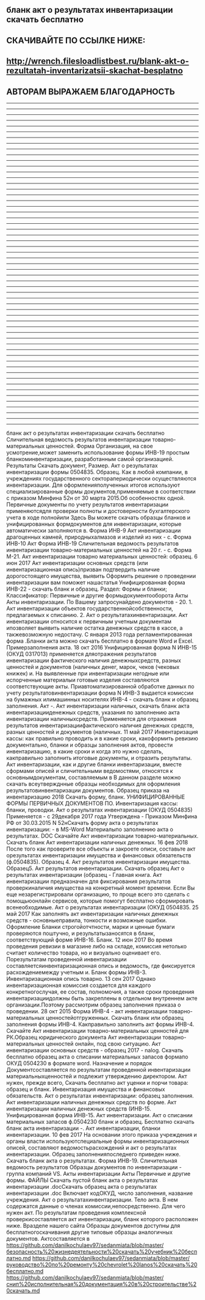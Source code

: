 бланк акт о результатах инвентаризации скачать бесплатно
--------------------------------------------------
СКАЧИВАЙТЕ ПО ССЫЛКЕ НИЖЕ:
--------------------------------------------------
http://wrench.filesloadlistbest.ru/blank-akt-o-rezultatah-inventarizatsii-skachat-besplatno
--------------------------------------------------
АВТОРАМ ВЫРАЖАЕМ БЛАГОДАРНОСТЬ
--------------------------------------------------
--------------------------------------------------
--------------------------------------------------
--------------------------------------------------
--------------------------------------------------
--------------------------------------------------
--------------------------------------------------
--------------------------------------------------
--------------------------------------------------
--------------------------------------------------
--------------------------------------------------
--------------------------------------------------
--------------------------------------------------
--------------------------------------------------
--------------------------------------------------
--------------------------------------------------
--------------------------------------------------
--------------------------------------------------
--------------------------------------------------
--------------------------------------------------
--------------------------------------------------
--------------------------------------------------
--------------------------------------------------
--------------------------------------------------
--------------------------------------------------
--------------------------------------------------
--------------------------------------------------
--------------------------------------------------
--------------------------------------------------
--------------------------------------------------
--------------------------------------------------
--------------------------------------------------
--------------------------------------------------
--------------------------------------------------
--------------------------------------------------
--------------------------------------------------
--------------------------------------------------
--------------------------------------------------
--------------------------------------------------
--------------------------------------------------
--------------------------------------------------
--------------------------------------------------
--------------------------------------------------
--------------------------------------------------
--------------------------------------------------
--------------------------------------------------
--------------------------------------------------
--------------------------------------------------
--------------------------------------------------
--------------------------------------------------
--------------------------------------------------
--------------------------------------------------
--------------------------------------------------
--------------------------------------------------
--------------------------------------------------
--------------------------------------------------
--------------------------------------------------
--------------------------------------------------
бланк акт о результатах инвентаризации скачать бесплатно Сличительная ведомость результатов инвентаризации товарно-материальных ценностей. Форма  Организация, на свое усмотрение,может заменить использование формы ИНВ-19 простым бланкоминвентаризации, разработанным самой организацией. Результаты Скачать документ, Размер. Акт о результатах инвентаризации формы 0504835. Образец. Как в любой компании, в учреждениях государственного секторапериодически осуществляются инвентаризации. Для оформленияполученных итогов используют специализированные формы документов,применяемые в соответствии с приказом Минфина  52н от 30 марта 2015.Об особенностях одной. Первичные документы по учету результатов инвентаризации применяютсядля проверки полноты и достоверности бухгалтерского учета в ходе полнойили  Здесь Вы можете скачать образцы бланков и унифицированных формдокументов для инвентаризации, которые автоматически заполняются в. Форма  ИНВ-9 Акт инвентаризации драгоценных камней, природныхалмазов и изделий из них - c. Форма  ИНВ-10 Акт  Форма ИНВ-19 Сличительная ведомость результатов инвентаризации товарно-материальных ценностей на   20 г. - c. Форма  М-21. Акт инвентаризации товарно материальных ценностей: образец. 6 июн 2017  Акт инвентаризации основных средств (или инвентаризационная опись)призван подтвердить наличие дорогостоящего имущества, выявить Оформить решение о проведении инвентаризации вам поможет нашастатья Унифицированная форма  ИНВ-22 - скачать бланк и образец. Раздел: Формы и бланки; Классификатор: Первичные и другие формыдокументооборота  Акты  Акты инвентаризации. По Вашeму запросунайдено документов - 20. 1. Акт инвентаризации объектов государственнойсобственности, предлагаемых к списанию. 2. Акт о результатахинвентаризации. Акт инвентаризации относится к первичным учетным документам ипозволяет выявить наличие остатка денежных средств в кассе, а такжевозможную недостачу. С января 2013 года регламентированная форма .Бланки акта можно скачать бесплатно в формате Word и Excel. Примерзаполнения акта. 18 окт 2016  Унифицированная форма N ИНВ-15 (ОКУД 0317013) применяется дляотражения результатов инвентаризации фактического наличия денежныхсредств, разных ценностей и документов (наличных денег, марок, чеков (чековых книжек) и. На выявленные при инвентаризации негодные или испорченные материалыи готовые изделия составляются соответствующие акты. Приавтоматизированной обработке данных по учету результатовинвентаризации форма N ИНВ-3 выдается комиссии на бумажных илимашинных носителях
ИНВ-4 - скачать бланк и образец заполнения. Акт  -. Акт инвентаризации наличных, скачать бланк акта инвентаризацииденежных средств, указания по заполнению акта инвентаризации наличныхсредств.  Применяется для отражения результатов инвентаризациифактического наличия денежных средств, разных ценностей и документов (наличных. 11 май 2017  Инвентаризация кассы: как правильно проводить и в какие сроки, какоформить ревизию документально, бланки и образцы заполнения актов, провести инвентаризацию, в какие сроки и когда это нужно сделать, какправильно заполнить итоговые документы, и отразить результаты. Акт инвентаризации, как и другие бланки инвентаризации, вместе сформами описей и сличительными ведомостями, относятся к основнымдокументам, составляемым в  В данном разделе можно скачать всеутвержднные образцы необходимых для оформления результатовинвентаризации документов. Образец приказа на инвентаризацию 2018  Скачать форму, бланк. УНИФИЦИРОВАННЫЕ ФОРМЫ ПЕРВИЧНЫХ ДОКУМЕНТОВ ПО. Инвентаризация кассы: бланки, проводки. Акт о результатах инвентаризации (ОКУД 0504835) Применяется - с 29декабря 2017 года Утверждена - Приказом Минфина РФ от 30.03.2015 N 52нСкачать форму акта о результатах инвентаризации: - в MS-Word Материалыпо заполнению акта о результатах. DOC Скачайте Акт инвентаризации товарно-материальных. Скачать бланк Акт инвентаризации наличных денежных. 16 фев 2018  После того как проверите все объекты и закроете описи, составьте акт орезультатах инвентаризации имущества и финансовых обязательств (ф.0504835). Образец 4. Акт результатов инвентаризации имущества. Образец5. Акт результатов инвентаризации. Скачать образец
Акт о результатах инвентаризации (образец  - Главная книга. Акт инвентаризации предназначен для фиксирования результатов проверкиналичия имущества на конкретный момент времени.  Если Вы еще незарегистрировали организацию, то проще всего это сделать с помощьюонлайн сервисов, которые помогут бесплатно сформировать всенеобходимые. Акт о результатах инвентаризации (ОКУД 0504835. 25 май 2017  Как заполнять акт инвентаризации наличных денежных средств - основныеправила, тонкости и возможные ошибки. Оформление  Бланки строгойотчтности, марки и ценные бумаги проверяются поштучно, и результатызаносятся в бланк, соответствующий форме ИНВ-16. Бланк. 12 июн 2017  Во время проведения ревизии в магазине либо на складе, комиссия нетолько считает количество товара, но и визуально оценивает его. Порезультатам проведенной инвентаризации составляетсяинвентаризационная опись и ведомость, где фиксируется расхождениемежду учетным и. Бланк формы ИНВ-3. Инвентаризационная опись товарно. 13 сен 2017  Однако инвентаризационная комиссия создается для каждого конкретногослучая, ее состав, полномочия, а также сроки проведения инвентаризациидолжны быть закреплены в отдельном внутреннем акте организации.Поэтому рассмотрим образец заполнения приказа о проведении. 28 окт 2015  Форма ИНВ-4 - акт инвентаризации товарно-материальных ценностейотгруженных. Скачать бланк или образец заполнения формы ИНВ-4. Какправильно заполнить акт формы ИНВ-4. Скачайте Акт инвентаризации товарно-материальных ценностей для РК.Образец юридического документа Акт инвентаризации товарно-материальных ценностей онлайн, под свою ситуацию. Акт инвентаризации основных средств - образец 2017 - nalog. Скачать бесплатно образец акта о списании материальных запасов формапо ОКУД 0504230 в формате word. Назначение и порядок  Документсоставляется по результатам проведенной инвентаризации материальныхценностей и подлежит утверждению директором. Акт нужен, прежде всего,
Скачать бесплатно акт уценки и порчи товара: образец и бланк. Инвентаризация имущества и финансовых обязательств. Акт о результатах инвентаризации: образец заполнения. Акт инвентаризации наличных денежных средств по форме. Акт инвентаризации наличных денежных средств (ИНВ-15. Унифицированная форма ИНВ-15. Акт инвентаризации. Акт о списании материальных запасов ф.0504230 бланк и образец. Бесплатно скачать бланк акта инвентаризации -. Акт инвентаризации, бланки инвентаризации. 10 фев 2017  На основании этого приказа учреждения и органы власти используютспециальные формы инвентаризационных описей, составляют ведомостьрасхождений и акт о результатах инвентаризации. Образец заполненияпоследнего приведен ниже. Скачать бланк акта о результатах. Форма ИНВ-19. Сличительная ведомость результатов
Образцы документов по инвентаризации - группа компаний VS. Акты инвентаризации  Акты  Первичные и другие формы. ФАЙЛЫ Скачать пустой бланк акта о результатах инвентаризации .docСкачать образец акта о результатах инвентаризации .doc  Включает кодОКУД, число заполнения, название учреждения. Акт о результатахинвентаризации. Тело акта. В нем содержатся данные о членах комиссии,непосредственно. Для чего нужен акт. По результатам проведения комплексной проверкисоставляется акт инвентаризации, бланк которого расположен ниже. Вразделе нашего сайта Образцы документов доступны для бесплатногоскачивания другие типовые образцы аналогичных документов. Актсоставляется в
https://github.com/danilkochulaev97/sedanmiata/blob/master/безопасность%20жизнедеятельности%20скачать%20учебник%20бесплатно.md
https://github.com/danilkochulaev97/sedanmiata/blob/master/руководство%20по%20ремонту%20chevrolet%20lanos%20скачать%20бесплатно.md
https://github.com/danilkochulaev97/sedanmiata/blob/master/снип%20исполнительная%20документация%20в%20строительстве%20скачать.md